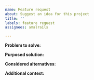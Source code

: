 ```yaml
---
name: Feature request
about: Suggest an idea for this project
title: ''
labels: feature request
assignees: amalrails

---
```


**Problem to solve:**
<!--
A clear and concise description of what the problem is. Ex. I'm always frustrated when [...]
-->

**Purposed solution:**
<!--
A clear and concise description of what you want to happen.
-->

**Considered alternatives:**
<!--
A clear and concise description of any alternative solutions or features you've considered.
-->

**Additional context:**
<!--
Add any other context or screenshots about the feature request here.
-->
